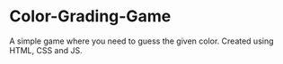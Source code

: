# Color-Grading-Game
A simple game where you need to guess the given color.
Created using HTML, CSS and JS.
